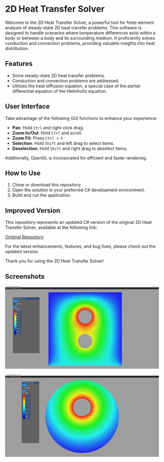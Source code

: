 # 2D Heat Transfer Solver

Welcome to the 2D Heat Transfer Solver, a powerful tool for finite element analysis of steady-state 2D heat transfer problems. This software is designed to handle scenarios where temperature differences exist within a body or between a body and its surrounding medium. It proficiently solves conduction and convection problems, providing valuable insights into heat distribution.

## Features

- Solve steady-state 2D heat transfer problems.
- Conduction and convection problems are addressed.
- Utilizes the heat diffusion equation, a special case of the partial differential equation of the Helmholtz equation.

## User Interface

Take advantage of the following GUI functions to enhance your experience:

- **Pan**: Hold `Ctrl` and right-click drag.
- **Zoom In/Out**: Hold `Ctrl` and scroll.
- **Zoom Fit**: Press `Ctrl + F`.
- **Selection**: Hold `Shift` and left drag to select items.
- **Deselection**: Hold `Shift` and right drag to deselect items.

Additionally, OpenGL is incorporated for efficient and faster rendering.

## How to Use

1. Clone or download this repository.
2. Open the solution in your preferred C# development environment.
3. Build and run the application.

## Improved Version

This repository represents an updated C# version of the original 2D Heat Transfer Solver, available at the following link:

[Original Repository](https://github.com/Samson-Mano/2D_Heat_transfer)

For the latest enhancements, features, and bug fixes, please check out the updated version.

Thank you for using the 2D Heat Transfer Solver!

## Screenshots

![Screenshot 1](Images/Test_1.png)

![Screenshot 2](Images/Test_2.png)
